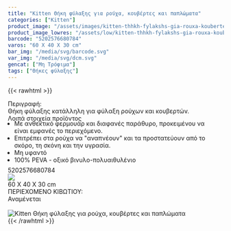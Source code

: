 ```yaml
---
title: "Kitten Θήκη φύλαξης για ρούχα, κουβέρτες και παπλώματα"
categories: ["Kitten"]
product_image: "/assets/images/kitten-thhkh-fylakshs-gia-rouxa-koubertes-kai-paplwmata.jpg"
product_image_lowres: "/assets/low/kitten-thhkh-fylakshs-gia-rouxa-koubertes-kai-paplwmata.jpg"
barcode: "5202576680784"
varos: "60 X 40 X 30 cm"
bar_img: "/media/svg/barcode.svg"
var_img: "/media/svg/dcm.svg"
gencat: ["Μη Τρόφιμα"]
tags: ["Θήκες φύλαξης"]
---
```

{{< rawhtml >}}

<div class="sload237"><div class="product"><div id="sistatika">Περιγραφή:</div><div class="alltext">Θήκη φύλαξης κατάλληλη για φύλαξη ρούχων και κουβερτών.</div><div id="loipa">Λοιπά στοιχεία προϊόντος</div><div class="alltext"><ul style="padding:0 15px;margin:-5px 0 -10px 0"><li>Με ανθεκτικό φερμουάρ και διαφανές παράθυρο, προκειμένου να είναι εμφανές το περιεχόμενο.</li><li>Επιτρέπει στα ρούχα να "αναπνέουν" και τα προστατεύουν από το σκόρο, τη σκόνη και την υγρασία.</li><li>Μη υφαντό</li><li>100% PEVA - οξικό βινυλο-πολυαιθυλένιο</li></ul><br></div><div id="barcode"><div id="barimage1"></div><span id="bartext">5202576680784</span></div><div id="varos"><div id="varosimage" style="margin:0"><img src="https://sites.google.com/site/sklplfiles/files/dim3.png"></div><span id="varostext">60 X 40 X 30 cm</span></div><div id="kivotio">ΠΕΡΙΕΧΟΜΕΝΟ ΚΙΒΩΤΙΟΥ:<br>Αναμένεται</div><br><div class="pimg"><img alt="Kitten Θήκη φύλαξης για ρούχα, κουβέρτες και παπλώματα" title="Kitten Θήκη φύλαξης για ρούχα, κουβέρτες και παπλώματα" src="/assets/images/kitten-thhkh-fylakshs-gia-rouxa-koubertes-kai-paplwmata.jpg"></div></div></div>
{{< /rawhtml >}}


